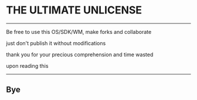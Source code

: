 # THE ULTIMATE UNLICENSE
 
---

Be free to use this OS/SDK/WM, make forks and collaborate

just don't publish it without modifications

thank you for your precious comprehension and time wasted

upon reading this

---

## Bye

